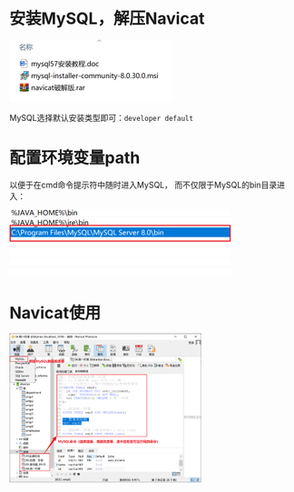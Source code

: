 # 安装MySQL，解压Navicat

<img src="00MySQL+Navicat.assets/image-20220906213430961.png" alt="image-20220906213430961" style="zoom:50%;" />

MySQL选择默认安装类型即可：`developer default`

# 配置环境变量path
以便于在cmd命令提示符中随时进入MySQL，
而不仅限于MySQL的bin目录进入：

<img src="00MySQL+Navicat.assets/image-20220906213738086.png" alt="image-20220906213738086" style="zoom:50%;" />

# Navicat使用

<img src="00MySQL+Navicat.assets/image-20220906213802726.png" alt="image-20220906213802726" style="zoom: 33%;" />
